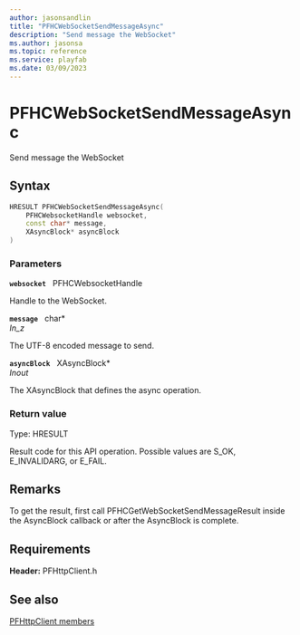 ```yaml
---
author: jasonsandlin
title: "PFHCWebSocketSendMessageAsync"
description: "Send message the WebSocket"
ms.author: jasonsa
ms.topic: reference
ms.service: playfab
ms.date: 03/09/2023
---
```


# PFHCWebSocketSendMessageAsync  

Send message the WebSocket  

## Syntax  
  
```cpp
HRESULT PFHCWebSocketSendMessageAsync(  
    PFHCWebsocketHandle websocket,  
    const char* message,  
    XAsyncBlock* asyncBlock  
)  
```  
  
### Parameters  
  
**`websocket`** &nbsp; PFHCWebsocketHandle  
  
Handle to the WebSocket.  
  
**`message`** &nbsp; char*  
*_In_z_*  
  
The UTF-8 encoded message to send.  
  
**`asyncBlock`** &nbsp; XAsyncBlock*  
*_Inout_*  
  
The XAsyncBlock that defines the async operation.  
  
  
### Return value
Type: HRESULT
  
Result code for this API operation. Possible values are S_OK, E_INVALIDARG, or E_FAIL.
  
## Remarks  
  
To get the result, first call PFHCGetWebSocketSendMessageResult inside the AsyncBlock callback or after the AsyncBlock is complete.
  
## Requirements  
  
**Header:** PFHttpClient.h
  
## See also  
[PFHttpClient members](../pfhttpclient_members.md)  

  
  
